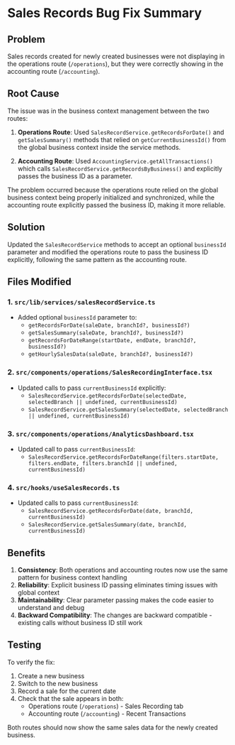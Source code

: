 # Sales Records Bug Fix Summary

## Problem
Sales records created for newly created businesses were not displaying in the operations route (`/operations`), but they were correctly showing in the accounting route (`/accounting`).

## Root Cause
The issue was in the business context management between the two routes:

1. **Operations Route**: Used `SalesRecordService.getRecordsForDate()` and `getSalesSummary()` methods that relied on `getCurrentBusinessId()` from the global business context inside the service methods.

2. **Accounting Route**: Used `AccountingService.getAllTransactions()` which calls `SalesRecordService.getRecordsByBusiness()` and explicitly passes the business ID as a parameter.

The problem occurred because the operations route relied on the global business context being properly initialized and synchronized, while the accounting route explicitly passed the business ID, making it more reliable.

## Solution
Updated the `SalesRecordService` methods to accept an optional `businessId` parameter and modified the operations route to pass the business ID explicitly, following the same pattern as the accounting route.

## Files Modified

### 1. `src/lib/services/salesRecordService.ts`
- Added optional `businessId` parameter to:
  - `getRecordsForDate(saleDate, branchId?, businessId?)`
  - `getSalesSummary(saleDate, branchId?, businessId?)`
  - `getRecordsForDateRange(startDate, endDate, branchId?, businessId?)`
  - `getHourlySalesData(saleDate, branchId?, businessId?)`

### 2. `src/components/operations/SalesRecordingInterface.tsx`
- Updated calls to pass `currentBusinessId` explicitly:
  - `SalesRecordService.getRecordsForDate(selectedDate, selectedBranch || undefined, currentBusinessId)`
  - `SalesRecordService.getSalesSummary(selectedDate, selectedBranch || undefined, currentBusinessId)`

### 3. `src/components/operations/AnalyticsDashboard.tsx`
- Updated call to pass `currentBusinessId`:
  - `SalesRecordService.getRecordsForDateRange(filters.startDate, filters.endDate, filters.branchId || undefined, currentBusinessId)`

### 4. `src/hooks/useSalesRecords.ts`
- Updated calls to pass `currentBusinessId`:
  - `SalesRecordService.getRecordsForDate(date, branchId, currentBusinessId)`
  - `SalesRecordService.getSalesSummary(date, branchId, currentBusinessId)`

## Benefits
1. **Consistency**: Both operations and accounting routes now use the same pattern for business context handling
2. **Reliability**: Explicit business ID passing eliminates timing issues with global context
3. **Maintainability**: Clear parameter passing makes the code easier to understand and debug
4. **Backward Compatibility**: The changes are backward compatible - existing calls without business ID still work

## Testing
To verify the fix:
1. Create a new business
2. Switch to the new business
3. Record a sale for the current date
4. Check that the sale appears in both:
   - Operations route (`/operations`) - Sales Recording tab
   - Accounting route (`/accounting`) - Recent Transactions

Both routes should now show the same sales data for the newly created business.
